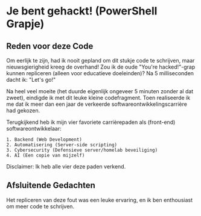 # Je bent gehackt! (PowerShell Grapje)

## Reden voor deze Code
Om eerlijk te zijn, had ik nooit gepland om dit stukje code te schrijven, maar nieuwsgierigheid kreeg de overhand! Zou ik de oude "You're hacked!"-grap kunnen repliceren (alleen voor educatieve doeleinden)? Na 5 milliseconden dacht ik: "Let's go!"

Na heel veel moeite (het duurde eigenlijk ongeveer 5 minuten zonder al dat zweet), eindigde ik met dit leuke kleine codefragment. Toen realiseerde ik me dat ik meer dan een jaar de verkeerde softwareontwikkelingscarrière had gekozen.

Terugkijkend heb ik mijn vier favoriete carrièrepaden als (front-end) softwareontwikkelaar:

	1. Backend (Web Development)
	2. Automatisering (Server-side scripting)
	3. Cybersecurity (Defensieve server/homelab beveiliging)
	4. AI (Een copie van mijzelf)

Disclaimer: Ik heb alle vier deze paden verkend.

## Afsluitende Gedachten
Het repliceren van deze fout was een leuke ervaring, en ik ben enthousiast om meer code te schrijven.
